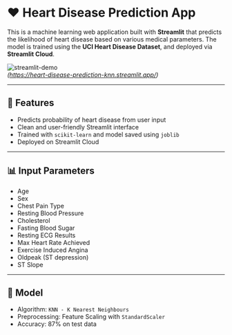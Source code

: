 # ❤️ Heart Disease Prediction App

This is a machine learning web application built with **Streamlit** that predicts the likelihood of heart disease based on various medical parameters. The model is trained using the **UCI Heart Disease Dataset**, and deployed via **Streamlit Cloud**.

![streamlit-demo](https://img.shields.io/badge/Deployed-Streamlit-blue)  
*(https://heart-disease-prediction-knn.streamlit.app/)*

---

## 🚀 Features

- Predicts probability of heart disease from user input
- Clean and user-friendly Streamlit interface
- Trained with `scikit-learn` and model saved using `joblib`
- Deployed on Streamlit Cloud

---

## 📊 Input Parameters

- Age
- Sex
- Chest Pain Type
- Resting Blood Pressure
- Cholesterol
- Fasting Blood Sugar
- Resting ECG Results
- Max Heart Rate Achieved
- Exercise Induced Angina
- Oldpeak (ST depression)
- ST Slope

---

## 🧠 Model

- Algorithm:  `KNN - K Nearest Neighbours`
- Preprocessing: Feature Scaling with `StandardScaler`
- Accuracy: 87% on test data
